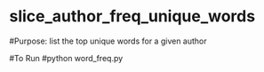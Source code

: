 # slice_author_freq_unique_words
#Purpose: list the top unique words for a given author

#To Run
#python word_freq.py
